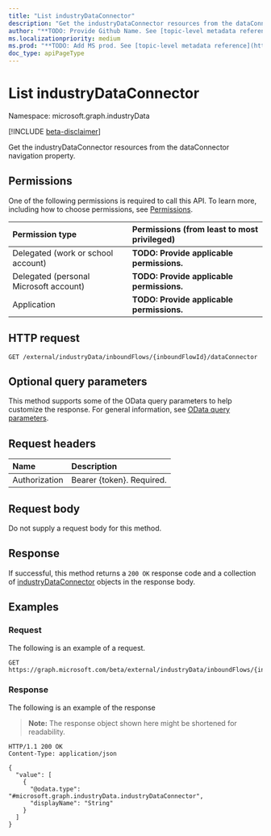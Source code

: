 ```yaml
---
title: "List industryDataConnector"
description: "Get the industryDataConnector resources from the dataConnector navigation property."
author: "**TODO: Provide Github Name. See [topic-level metadata reference](https://aka.ms/msgo?pagePath=API/Document/Guidelines/Metadata)**"
ms.localizationpriority: medium
ms.prod: "**TODO: Add MS prod. See [topic-level metadata reference](https://aka.ms/msgo?pagePath=API/Document/Guidelines/Metadata)**"
doc_type: apiPageType
---
```


# List industryDataConnector
Namespace: microsoft.graph.industryData

[!INCLUDE [beta-disclaimer](../../includes/beta-disclaimer.md)]

Get the industryDataConnector resources from the dataConnector navigation property.

## Permissions
One of the following permissions is required to call this API. To learn more, including how to choose permissions, see [Permissions](/graph/permissions-reference).

|Permission type|Permissions (from least to most privileged)|
|:---|:---|
|Delegated (work or school account)|**TODO: Provide applicable permissions.**|
|Delegated (personal Microsoft account)|**TODO: Provide applicable permissions.**|
|Application|**TODO: Provide applicable permissions.**|

## HTTP request

<!-- {
  "blockType": "ignored"
}
-->
``` http
GET /external/industryData/inboundFlows/{inboundFlowId}/dataConnector
```

## Optional query parameters
This method supports some of the OData query parameters to help customize the response. For general information, see [OData query parameters](/graph/query-parameters).

## Request headers
|Name|Description|
|:---|:---|
|Authorization|Bearer {token}. Required.|

## Request body
Do not supply a request body for this method.

## Response

If successful, this method returns a `200 OK` response code and a collection of [industryDataConnector](../resources/industrydataconnector.md) objects in the response body.

## Examples

### Request
The following is an example of a request.
<!-- {
  "blockType": "request",
  "name": "list_industrydataconnector"
}
-->
``` http
GET https://graph.microsoft.com/beta/external/industryData/inboundFlows/{inboundFlowId}/dataConnector
```


### Response
The following is an example of the response
>**Note:** The response object shown here might be shortened for readability.
<!-- {
  "blockType": "response",
  "truncated": true,
  "@odata.type": "Collection(microsoft.graph.industryData.industryDataConnector)"
}
-->
``` http
HTTP/1.1 200 OK
Content-Type: application/json

{
  "value": [
    {
      "@odata.type": "#microsoft.graph.industryData.industryDataConnector",
      "displayName": "String"
    }
  ]
}
```


